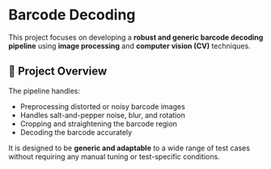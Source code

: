 # Barcode Decoding 
This project focuses on developing a **robust and generic barcode decoding pipeline** using **image processing** and **computer vision (CV)** techniques. 

## 📌 Project Overview

The pipeline handles:
- Preprocessing distorted or noisy barcode images
- Handles salt-and-pepper noise, blur, and rotation
- Cropping and straightening the barcode region
- Decoding the barcode accurately

It is designed to be **generic and adaptable** to a wide range of test cases without requiring any manual tuning or test-specific conditions.




